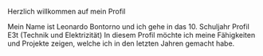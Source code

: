 Herzlich willkommen auf mein Profil

Mein Name ist Leonardo Bontorno und ich gehe in das 10. Schuljahr Profil E3t (Technik und Elektrizität)
In diesem Profil möchte ich meine Fähigkeiten und Projekte zeigen, welche ich in den letzten Jahren gemacht habe.
